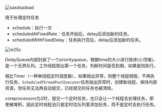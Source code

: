 ![sasdsadsad](https://imagebag.oss-cn-chengdu.aliyuncs.com/img/sasdsadsad.png)

用于处理定时任务

- schedule：执行一次
- scheduledAtFixedRate：任务开始后，delay后添加新的任务。
- scheduledWithFixedDelay：任务执行完后，delay后添加新的任务。

![w25s](https://imagebag.oss-cn-chengdu.aliyuncs.com/img/w25s.png)

DelayQueue内部封装了一个priorityqueue，根据time的大小进行排序(小顶堆)，是一个无界队列。工作线程取出第一个任务，判断时间是否到期，如果是则执行。

相比Timer（一种单线程定时调度器），如果抛出异常，则整个线程销毁，不再执行任务，`ScheduledThreadPoolExecutor`任务抛出异常时，创建新线程，保持内部资源，但任务无法再自动提交，已经提交的任务也被清除。

coreprocessors为2时，提交一个定时任务，也只会让一个线程去处理任务，即使被堆积。因此定时线程池只是定时往队列里添加任务，而不是定时去执行任务。